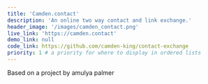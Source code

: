 ```yaml
---
title: 'Camden.contact'
description: 'An online two way contact and link exchange.'
header_image: '/images/camden_contact.png'
live_link: 'https://camden.contact'
demo_link: null 
code_link: https://github.com/camden-king/contact-exchange 
priority: 1 # a priority for where to display in ordered lists
---
```


Based on a project by amulya palmer
